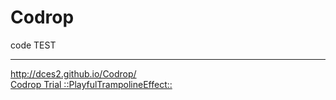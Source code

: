 # Codrop
code TEST
<hr>
<a href=http://dces2.github.io/Codrop/ target=_blank>http://dces2.github.io/Codrop/</a>
<br>
<a href=http://dces2.github.io/Codrop/_Trial/PlayfulTrampolineEffect/ target=_blank>Codrop Trial ::PlayfulTrampolineEffect::</a>
